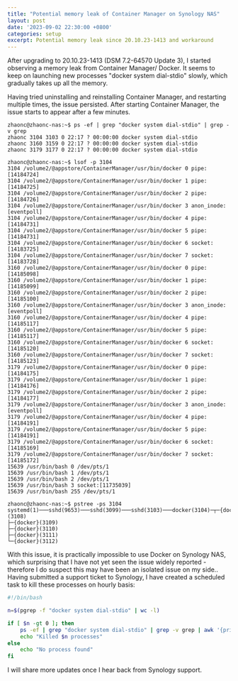 ```yaml
---
title: "Potential memory leak of Container Manager on Synology NAS"
layout: post
date: '2023-09-02 22:30:00 +0800'
categories: setup
excerpt: Potential memory leak since 20.10.23-1413 and workaround
---
```


After upgrading to 20.10.23-1413 (DSM 7.2-64570 Update 3), I started observing a memory leak from Container Manager/ Docker. It seems to keep on launching new processes "docker system dial-stdio" slowly, which gradually takes up all the memory.

Having tried uninstalling and reinstalling Container Manager, and restarting multiple times, the issue persisted. After starting Container Manager, the issue starts to appear after a few minutes.

```text
zhaonc@zhaonc-nas:~$ ps -ef | grep "docker system dial-stdio" | grep -v grep
zhaonc 3104 3103 0 22:17 ? 00:00:00 docker system dial-stdio
zhaonc 3160 3159 0 22:17 ? 00:00:00 docker system dial-stdio
zhaonc 3179 3177 0 22:17 ? 00:00:00 docker system dial-stdio

zhaonc@zhaonc-nas:~$ lsof -p 3104
3104 /volume2/@appstore/ContainerManager/usr/bin/docker 0 pipe:[14184724]
3104 /volume2/@appstore/ContainerManager/usr/bin/docker 1 pipe:[14184725]
3104 /volume2/@appstore/ContainerManager/usr/bin/docker 2 pipe:[14184726]
3104 /volume2/@appstore/ContainerManager/usr/bin/docker 3 anon_inode:[eventpoll]
3104 /volume2/@appstore/ContainerManager/usr/bin/docker 4 pipe:[14184731]
3104 /volume2/@appstore/ContainerManager/usr/bin/docker 5 pipe:[14184731]
3104 /volume2/@appstore/ContainerManager/usr/bin/docker 6 socket:[14183725]
3104 /volume2/@appstore/ContainerManager/usr/bin/docker 7 socket:[14183728]
3160 /volume2/@appstore/ContainerManager/usr/bin/docker 0 pipe:[14185098]
3160 /volume2/@appstore/ContainerManager/usr/bin/docker 1 pipe:[14185099]
3160 /volume2/@appstore/ContainerManager/usr/bin/docker 2 pipe:[14185100]
3160 /volume2/@appstore/ContainerManager/usr/bin/docker 3 anon_inode:[eventpoll]
3160 /volume2/@appstore/ContainerManager/usr/bin/docker 4 pipe:[14185117]
3160 /volume2/@appstore/ContainerManager/usr/bin/docker 5 pipe:[14185117]
3160 /volume2/@appstore/ContainerManager/usr/bin/docker 6 socket:[14185120]
3160 /volume2/@appstore/ContainerManager/usr/bin/docker 7 socket:[14185123]
3179 /volume2/@appstore/ContainerManager/usr/bin/docker 0 pipe:[14184175]
3179 /volume2/@appstore/ContainerManager/usr/bin/docker 1 pipe:[14184176]
3179 /volume2/@appstore/ContainerManager/usr/bin/docker 2 pipe:[14184177]
3179 /volume2/@appstore/ContainerManager/usr/bin/docker 3 anon_inode:[eventpoll]
3179 /volume2/@appstore/ContainerManager/usr/bin/docker 4 pipe:[14184191]
3179 /volume2/@appstore/ContainerManager/usr/bin/docker 5 pipe:[14184191]
3179 /volume2/@appstore/ContainerManager/usr/bin/docker 6 socket:[14185169]
3179 /volume2/@appstore/ContainerManager/usr/bin/docker 7 socket:[14185172]
15639 /usr/bin/bash 0 /dev/pts/1
15639 /usr/bin/bash 1 /dev/pts/1
15639 /usr/bin/bash 2 /dev/pts/1
15639 /usr/bin/bash 3 socket:[11735039]
15639 /usr/bin/bash 255 /dev/pts/1

zhaonc@zhaonc-nas:~$ pstree -ps 3104
systemd(1)───sshd(9653)───sshd(3099)───sshd(3103)───docker(3104)─┬─{docker}(3108)
├─{docker}(3109)
├─{docker}(3110)
├─{docker}(3111)
└─{docker}(3112)
```

With this issue, it is practically impossible to use Docker on Synology NAS, which surprising that I have not yet seen the issue widely reported - therefore I do suspect this may have been an isolated issue on my side.. Having submitted a support ticket to Synology, I have created a scheduled task to kill these processes on hourly basis:

```bash
#!/bin/bash

n=$(pgrep -f "docker system dial-stdio" | wc -l)

if [ $n -gt 0 ]; then
    ps -ef | grep "docker system dial-stdio" | grep -v grep | awk '{print $2}' | xargs kill -9
    echo "Killed $n processes"
else
    echo "No process found"
fi
```

I will share more updates once I hear back from Synology support.
